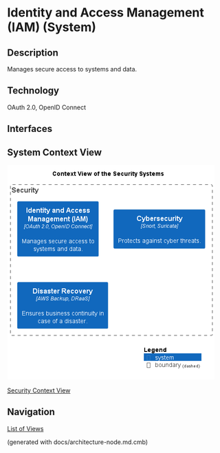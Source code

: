 # Identity and Access Management (IAM) (System)
## Description
Manages secure access to systems and data.

## Technology
OAuth 2.0, OpenID Connect


## Interfaces

## System Context View
![Context View of the Security Systems](../../mybank/security/context-view.png)

[Security Context View](../../mybank/security/context-view.md)


## Navigation
[List of Views](../../views.md)

(generated with docs/architecture-node.md.cmb)
